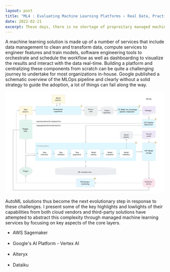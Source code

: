 ```yaml
---
layout: post
title: "ML4 : Evaluating Machine Learning Platforms ~ Real Data, Practical Tooling "
date: 2022-02-21
excerpt: These days, there is no shortage of propreitary managed machine learning platforms. How do you find one that is a good fit for your enterprise? What are the key factors to consider when re-engineering decision making for gaining a competitive advantage?
---
```


A machine learning solution is made up of a number of services that include data management to clean and transform data, compute services to engineer features and train models, software engineering tools to orchestrate and schedule the workflow as well as dashboarding to visualize the results and interact with the data real-time. Building a platform and centralizing these components from scratch can be quite a challenging journey to undertake for most organizations in-house. Google published a schematic overview of the MLOps pipeline and clearly without a solid strategy to guide the adoption, a lot of things can fail along the way.

<img src="/images/AI-General/GCP-MLOps.png" class="block"/><br>

AutoML solutions thus become the next evolutionary step in response to these challenges. I present some of the key highlights and lowlights of their capabilities from both cloud vendors and third-party solutions have attempted to abstract this complexity through managed machine learning services by focusing on key aspects of the core layers. 


* AWS Sagemaker<br><br>
* Google's AI Platform - Vertex AI<br><br>
* Alteryx<br><br>
* Dataiku<br><br>
